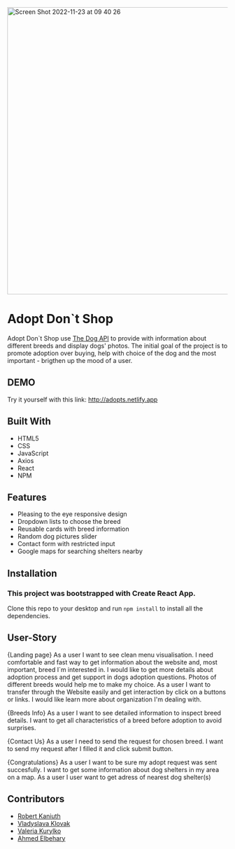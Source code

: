 <img align="center" width="657" alt="Screen Shot 2022-11-23 at 09 40 26" src="https://user-images.githubusercontent.com/84926603/203503540-2080cc3d-340b-4a52-9872-0957f17f00d1.png">


# Adopt Don`t Shop

Adopt Don`t Shop use [The Dog API](https://docs.thedogapi.com/) to provide with information about different breeds and display dogs' photos. The initial goal of the project is to promote adoption over buying, help with choice of the dog and the most important -  brigthen up the mood of a user. 

## DEMO

Try it yourself with this link: http://adopts.netlify.app

## Built With
- HTML5
- CSS
- JavaScript
- Axios
- React
- NPM

## Features
- Pleasing to the eye responsive design
- Dropdown lists to choose the breed
- Reusable cards with breed information
- Random dog pictures slider
- Contact form with restricted input 
- Google maps for searching shelters nearby

## Installation

### This project was bootstrapped with Create React App.

Clone this repo to your desktop and run `npm install` to install all the dependencies.




## User-Story
{Landing page} 
As a user I want to see clean menu visualisation. 
I need comfortable and fast way to get information about the website and, most important, breed I`m interested in. 
I would like to get more details about adoption process and get support in dogs adoption questions. 
Photos of different breeds would help me to make my choice.
As a user I want to transfer through the Website easily and get interaction by click on a buttons or links.
I would like learn more about organization I'm dealing with.

{Breeds Info}
As a user I want to see detailed information to inspect breed details.
I want to get all characteristics of a breed before adoption to avoid surprises.


{Contact Us}
As a user I need to send the request for chosen breed.
I want to send my request after I filled it and click submit button.

{Congratulations}
As a user I want to be sure my adopt request was sent succesfully.
I want to get some information about dog shelters in my area on a map.
As a user I user want to  get adress of nearest dog shelter(s)

## Contributors 

* [Robert Kaniuth](https://github.com/RobertKaniuth)
* [Vladyslava Klovak](https://github.com/vladka-kl)
* [Valeria Kurylko](https://github.com/kurylko)
* [Ahmed Elbehary](https://github.com/elbehary01)

 


